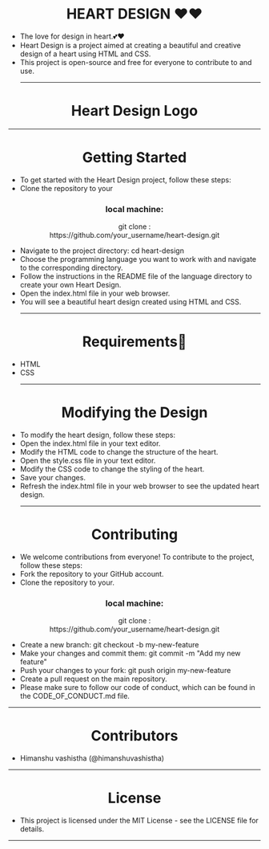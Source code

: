 <h1 align=" center" >HEART DESIGN ❤️❤️</h1>

- The love for design in heart.💕❤️
- Heart Design is a project aimed at creating a beautiful and creative design of a heart using HTML and CSS.
- This project is open-source and free for everyone to contribute to and use.<hr>
<h1 align=" center" >Heart Design Logo</h1>

<hr>
<h1 align=" center" >Getting Started</h1>

- To get started with the Heart Design project, follow these steps:
- Clone the repository to your
<h3 align=" center" >local machine: </h3>

<p  align=" center" >git clone :<br> https://github.com/your_username/heart-design.git</p>
  
- Navigate to the project directory: cd heart-design
- Choose the programming language you want to work with and navigate to the corresponding directory.
- Follow the instructions in the README file of the language directory to create your own Heart Design.
- Open the index.html file in your web browser.
- You will see a beautiful heart design created using HTML and CSS.<hr>
<h1 align="center" >Requirements🧾</h1>

- HTML
- CSS<hr>
<h1 align=" center" >Modifying the Design</h1>

- To modify the heart design, follow these steps:
- Open the index.html file in your text editor.
- Modify the HTML code to change the structure of the heart.
- Open the style.css file in your text editor.
- Modify the CSS code to change the styling of the heart.
- Save your changes.
- Refresh the index.html file in your web browser to see the updated heart design.<hr>
<h1 align=" center" >Contributing</h1>

- We welcome contributions from everyone! To contribute to the project, follow these steps:
- Fork the repository to your GitHub account.
- Clone the repository to your.
 <h3 align=" center" >local machine: </h3>

<p  align=" center" >git clone :<br> https://github.com/your_username/heart-design.git</p>
  
- Create a new branch: git checkout -b my-new-feature
- Make your changes and commit them: git commit -m "Add my new feature"
- Push your changes to your fork: git push origin my-new-feature
- Create a pull request on the main repository.
- Please make sure to follow our code of conduct, which can be found in the CODE_OF_CONDUCT.md file.
<hr>
<h1 align=" center" >Contributors</h1>

- Himanshu vashistha (@himanshuvashistha)
<hr>
<h1 align=" center" >License</h1>

- This project is licensed under the MIT License - see the LICENSE file for details.
<hr>




